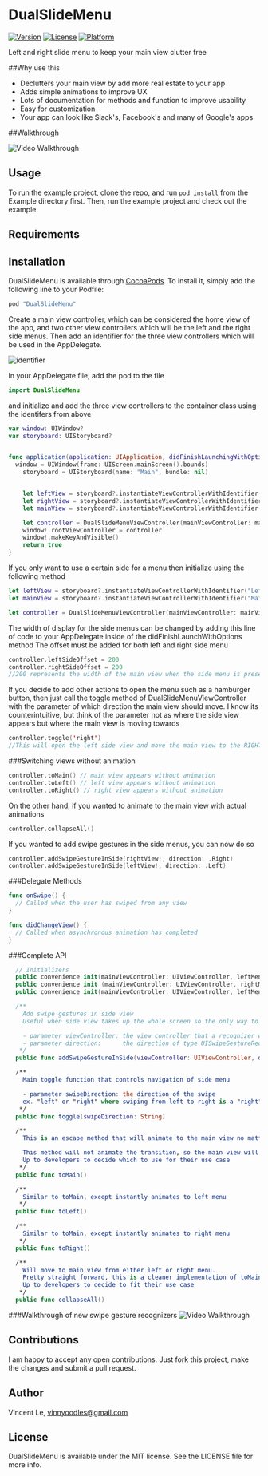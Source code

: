 # DualSlideMenu

[![Version](https://img.shields.io/cocoapods/v/DualSlideMenu.svg?style=flat)](http://cocoapods.org/pods/DualSlideMenu)
[![License](https://img.shields.io/cocoapods/l/DualSlideMenu.svg?style=flat)](http://cocoapods.org/pods/DualSlideMenu)
[![Platform](https://img.shields.io/cocoapods/p/DualSlideMenu.svg?style=flat)](http://cocoapods.org/pods/DualSlideMenu)

Left and right slide menu to keep your main view clutter free

##Why use this

* Declutters your main view by add more real estate to your app
* Adds simple animations to improve UX
* Lots of documentation for methods and function to improve usability
* Easy for customization
* Your app can look like Slack's, Facebook's and many of Google's apps

##Walkthrough

<img src='images/demo.gif' title='Video Walkthrough' width='' alt='Video Walkthrough' />

## Usage

To run the example project, clone the repo, and run `pod install` from the Example directory first. Then, run the example project and check out the example.

## Requirements

## Installation

DualSlideMenu is available through [CocoaPods](http://cocoapods.org). To install
it, simply add the following line to your Podfile:

```ruby
pod "DualSlideMenu"
```

Create a main view controller, which can be considered the home view of the app, and two other view controllers which will be the left and the right side menus. Then add an identifier for the three view controllers which will be used in the AppDelegate.

![identifier](images/identifier.png)

  In your AppDelegate file, add the pod to the file 
  ```swift
  import DualSlideMenu
  ```

  and initialize and add the three view controllers to the container class using the identifers from above

  ```swift
  var window: UIWindow?
  var storyboard: UIStoryboard?


  func application(application: UIApplication, didFinishLaunchingWithOptions launchOptions: [NSObject: AnyObject]?) -> Bool {
    window = UIWindow(frame: UIScreen.mainScreen().bounds)
      storyboard = UIStoryboard(name: "Main", bundle: nil)


      let leftView = storyboard?.instantiateViewControllerWithIdentifier("LeftMenuController")
      let rightView = storyboard?.instantiateViewControllerWithIdentifier("RightMenuController")
      let mainView = storyboard?.instantiateViewControllerWithIdentifier("MainController")

      let controller = DualSlideMenuViewController(mainViewController: mainView!, leftMenuViewController: leftView!, rightMenuViewController: rightView!)
      window!.rootViewController = controller
      window!.makeKeyAndVisible()
      return true
  }

```

If you only want to use a certain side for a menu then initialize using the following method 

```swift
let leftView = storyboard?.instantiateViewControllerWithIdentifier("LeftMenuController")
let mainView = storyboard?.instantiateViewControllerWithIdentifier("MainController")

let controller = DualSlideMenuViewController(mainViewController: mainView!, leftMenuViewController: leftView!)

```

The width of display for the side menus can be changed by adding this line of code to your AppDelegate inside of the didFinishLaunchWithOptions method
The offset must be added for both left and right side menu

```swift
controller.leftSideOffset = 200
controller.rightSideOffset = 200
//200 represents the width of the main view when the side menu is present
```

If you decide to add other actions to open the menu such as a hamburger button, then just call the toggle method of DualSlideMenuViewController with the parameter of which direction the main view should move. I know its counterintuitive, but think of the parameter not as where the side view appears but where the main view is moving towards
```swift
controller.toggle('right')
//This will open the left side view and move the main view to the RIGHT (KEYWORD)
```

###Switching views without animation
```swift
controller.toMain() // main view appears without animation
controller.toLeft() // left view appears without animation
controller.toRight() // right view appears without animation
```

On the other hand, if you wanted to animate to the main view with actual animations
```swift
controller.collapseAll()
```

If you wanted to add swipe gestures in the side menus, you can now do so
```swift
controller.addSwipeGestureInSide(rightView!, direction: .Right)
controller.addSwipeGestureInSide(leftView!, direction: .Left)
```

###Delegate Methods

```swift
func onSwipe() {
  // Called when the user has swiped from any view
}

func didChangeView() {
  // Called when asynchronous animation has completed
}
```

###Complete API
```swift
  // Initializers
  public convenience init(mainViewController: UIViewController, leftMenuViewController: UIViewController)
  public convenience init (mainViewController: UIViewController, rightMenuViewController: UIViewController)
  public convenience init(mainViewController: UIViewController, leftMenuViewController: UIViewController, rightMenuViewController: UIViewController) 

  /**
    Add swipe gestures in side view
    Useful when side view takes up the whole screen so the only way to navigate to home is with this swipe gesture

    - parameter viewController: the view controller that a recognizer will be added to
    - parameter direction:      the direction of type UISwipeGestureRecognizierDirection
   */
  public func addSwipeGestureInSide(viewController: UIViewController, direction: UISwipeGestureRecognizerDirection)

  /**
    Main toggle function that controls navigation of side menu

    - parameter swipeDirection: the direction of the swipe
    ex. "left" or "right" where swiping from left to right is a "right" swipe
   */
  public func toggle(swipeDirection: String)

  /**
    This is an escape method that will animate to the main view no matter what view the app is currently in

    This method will not animate the transition, so the main view will appear in view instantly
    Up to developers to decide which to use for their use case
   */
  public func toMain()

  /**
    Similar to toMain, except instantly animates to left menu
   */
  public func toLeft()

  /**
    Similar to toMain, except instantly animates to right menu
   */
  public func toRight() 

  /**
    Will move to main view from either left or right menu.
    Pretty straight forward, this is a cleaner implementation of toMain and does include animations
    Up to developers to decide to fit their use case
   */
  public func collapseAll() 

```



###Walkthrough of new swipe gesture recognizers
  <img src='images/demo3.gif' title='Video Walkthrough' width='' alt='Video Walkthrough' />

## Contributions
  I am happy to accept any open contributions. Just fork this project, make the changes and submit a pull request.

## Author

  Vincent Le, vinnyoodles@gmail.com

## License

  DualSlideMenu is available under the MIT license. See the LICENSE file for more info.
